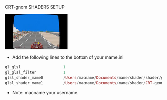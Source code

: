 CRT-gnom SHADERS SETUP

![alt text](https://github.com/MameMess/MAME-MESS-for-Mac-OS-X/blob/master/Shader/CRT-geom/image.png?raw=true "Screenshot")

* Add the following lines to the bottom of your mame.ini

```elixir
gl_glsl                   1
gl_glsl_filter            1
glsl_shader_mame0         /Users/macname/Documents/mame/shader/shader/glsl_plain
glsl_shader_mame1         /Users/macname/Documents/mame/shader/CRT-geom/CRT-geom
```

* Note: macname your username.

